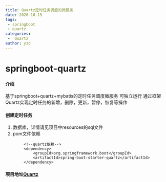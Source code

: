 ```yaml
---
title: Quartz定时任务调度的微服务
date: 2020-10-15
tags:
 - springboot
 - quartz
categories:
 -  Quartz
author: yzd
---
```

# springboot-quartz

#### 介绍
基于springboot+quartz+mybatis的定时任务调度微服务 可独立运行
通过框架Quartz实现定时任务的新增，删除，更新，暂停，恢复等操作

#### 创建定时任务
1. 数据库，详情请见项目中resources的sql文件
2. pom文件依赖
```maven
        <!--quartz依赖-->
        <dependency>
            <groupId>org.springframework.boot</groupId>
            <artifactId>spring-boot-starter-quartz</artifactId>
        </dependency>
```
#### 项目地址[Quartz](https://github.com/uuidFindMe/springboot-quartz-yzd.git)

